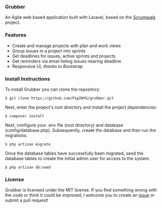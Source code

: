 ### Grubber
An Agile web based application built with Laravel, based on the <a href="https://github.com/modestkdr/scrumwala">Scrumwala</a> project.

### Features
* Create and manage projects with plan and work views
* Group issues in a project into sprints
* Set deadlines for issues, active sprints and projects
* Get reminders via email listing issues nearing deadline
* Responsive UI, *thanks to Bootstrap*

### Install Instructions
To install Grubber you can clone the repository:

```
$ git clone https://github.com/PipIWYG/grubber.git
```

Next, enter the project's root directory and install the project dependencies:

```
$ composer install
```

Next, configure your .env file (root directory) and database (config/database.php). Subsequently, create the database and then run the migrations:

```
$ php artisan migrate
```

Once the database tables have successfully been migrated, seed the database tables to create the initial admin user for access to the system.

```
$ php artisan db:seed
```

### License
Grubber is licensed under the MIT license. If you find something wrong with the code or think it could be improved, I welcome you to create an <a href="https://github.com/modestkdr/grubber/issues">issue</a> or submit a pull request!

